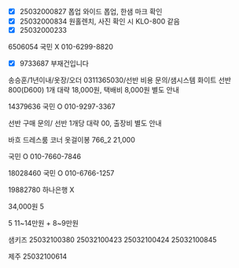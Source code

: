 - [x] 25032000827 폽업 와이드 폽업, 한샘 마크 확인
- [x] 25032000834 원홀렌치, 사진 확인 시 KLO-800 같음
- [x] 25032000233

6506054 국민 X 010-6299-8820

- [x] 9733687  부재건입니다 


송승훈/1년이내/옷장/오더 0311365030/선반 비용 문의/샘시스템 화이트 선반 800(D600) 1개 대략 18,000원, 택배비 8,000원 별도 안내


14379636 국민 O 010-9297-3367 


선반 구매 문의/ 선반 1개당 대략 00, 출장비 별도 안내



바흐 드레스룸 코너 옷걸이봉 766_2
21,000

국민 O 010-7660-7846

18028460 국민 O 010-6766-1257

19882780 하나은행 X


34,000원
5

5
11~14만원 +
8~9만원


샘키즈 
25032100380
25032100423
25032100424
25032100845

제주
25032100614

